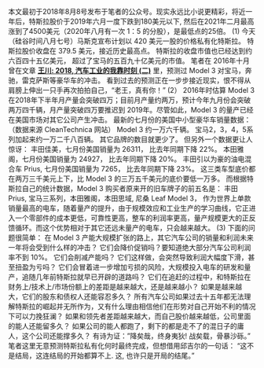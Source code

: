 本文最初于2018年8月8号发布于笔者的公众号。现实永远比小说更精彩，将近一年后，特斯拉股价于2019年六月一度下跌到180美元以下, 然后在2021年二月最高涨到了4500美元（2020年八月有一次 1：5 的分股），是最低点的25倍。
(1)
今天 （硅谷时间八月七号）马斯克宣布计划以 420 美元一股的价格私有化特斯拉。 特斯拉股价收盘在 379.5 美元，接近历史最高点。 特斯拉的收盘市值也已经达到约六百四十五亿美元， 超过了宝马的五百九十亿美元的市值。
笔者在 2016年十月曾在文章 **[王川: 2018, 汽车工业的我靠时刻 (二)](https://chuan.us/archives/<https:/chuan.us/archives/305>)** 里，预测过 Model 3 对宝马，奔驰，雷克萨斯等豪华车的冲击。 看到过去的预测正在一步步接近现实，恨不得从肩膀上伸出一只手再次拍拍自己，“老王，真有你！”
(2）
2016年时估算 Model 3 在2018年下半年月产量会突破四万；目前月产量约两万，预计今年九月份会突破两万四千辆，月产量突破四万要推迟到 2019年。尽管如此，Model 3 的量产已经在美国市场对其它公司产生冲击。
最新的七月份的美国中小型豪华车销量数据：（数据来源 CleanTechnica 网站）
Model 3 约一万六千辆。
宝马2，3，4，5系列加起来约一万二千八百辆。
其它品牌的数目就更少了。
但另外一个数据更让人惊讶：
丰田佳美，七月份美国销量为 26311， 比去年同期下降 22%。
本田雅阁，七月份美国销量为 24927， 比去年同期下降 20%。
丰田引以为豪的油电混合车 Prius, 七月份美国销量为 7265， 比去年同期下降 23%。
这三类车型底价都在两万三千美元上下，比 Model 3 的三万五千美元的底价要低一万多。
而根据特斯拉自己的统计数据，Model 3 购买者原来开的旧车牌子的前五名是：
丰田 Prius, 宝马三系列，本田雅阁，本田思域, 尼桑 Leaf
Model 3， 作为世界上单款销量最高的电车，随着量产的提升，由于规模效应和工业生产的学习曲线，它正进入一个零部件的成本更低，可靠性更高，整车的利润率更高，量产规模更大的正反馈循环。而这个优势相对于其它还远未量产的电车，只会越来越大。
(3)
下面的问题很简单：
在 Model 3 产能大规模扩张的路上，其它汽车公司的销量和利润未来一年将会受到什么样的冲击？
它们会降价促销吗？要知道绝大部分汽车公司利润率不到 10%。
它们会削减产能吗？
它们这样做，会突然导致利润大幅度下滑，甚至扭盈为亏吗？
它们会冒着进一步增加亏损的风险，大规模投入电车的研发和量产，追随几年前特斯拉就早已开辟的道路吗？
它们在追赶的过程中，和特斯拉在财务上/技术上/市场份额上的差距是越来越大，还是越来越小？
如果是越来越大，它们的股东和债权人还能容忍多久？
所有汽车公司如果过去十五年都无法理解特斯拉的崛起并无所作为，又有什么理由相信他们在形势对自己开始不利的情况下可以力挽狂澜？
如果和领先者差距越来越大，而自己股价越来越低，公司里面的能人还能留多久？
如果公司的能人都跑了，剩下的都是走不了的混日子的庸人，这个公司还能撑多久？
有诗为证：”降矣哉，终身夷狄! 战矣载，骨暴沙砾。”
笔者这里无意预测特斯拉私有化何时最终完成，但想借用邱吉尔的一句话：
“这不是结局，这连结局的开始都算不上. 这, 也许只是开局的结尾。”

